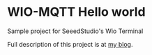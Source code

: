 # WIO-MQTT Hello world
Sample project for SeeedStudio's Wio Terminal

Full description of this project is at [my blog](https://diy.viktak.com/?p=1338).
